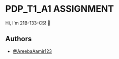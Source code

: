 # PDP_T1_A1 ASSIGNMENT
 Hi, I'm 21B-133-CS! 👋
## Authors

- [@AreebaAamir123](https://github.com/AreebaAamir123)

